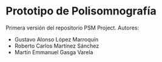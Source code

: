 # Prototipo de Polisomnografía
Primera versión del repositorio PSM Project.
Autores:
- Gustavo Alonso López Marroquín
- Roberto Carlos Martínez Sánchez
- Martín Emmanuel Gasga Varela
